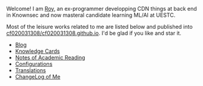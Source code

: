 Welcome! I am [Roy](https://github.com/cf020031308), an ex-programmer developping CDN things at back end in Knownsec and now masteral candidate learning ML/AI at UESTC.

Most of the leisure works related to me are listed below and published into [cf020031308/cf020031308.github.io](https://github.com/cf020031308/cf020031308.github.io). I'd be glad if you like and star it.

- [Blog](https://cf020031308.github.io/blog/)
- [Knowledge Cards](https://cf020031308.github.io/wiki/)
- [Notes of Academic Reading](https://cf020031308.github.io/papers/)
- [Configurations](https://github.com/cf020031308/cf020031308.github.io/tree/master/dotfiles)
- [Translations](https://github.com/xitu/gold-miner/pulls?utf8=%E2%9C%93&q=is%3Apr+author%3Acf020031308)
- [ChangeLog of Me](https://cf020031308.github.io/changelog.html)
